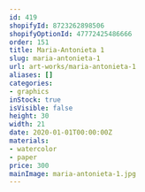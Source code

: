 ```yaml
---
id: 419
shopifyId: 8723262898506
shopifyOptionId: 47772425486666
order: 151
title: Maria-Antonieta 1
slug: maria-antonieta-1
url: art-works/maria-antonieta-1
aliases: []
categories:
- graphics
inStock: true
isVisible: false
height: 30
width: 21
date: 2020-01-01T00:00:00Z
materials:
- watercolor
- paper
price: 300
mainImage: maria-antonieta-1.jpg
---
```

